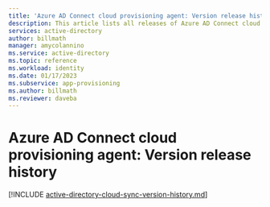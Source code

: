```yaml
---
title: 'Azure AD Connect cloud provisioning agent: Version release history | Microsoft Docs'
description: This article lists all releases of Azure AD Connect cloud provisioning agent and describes new features and fixed issues
services: active-directory
author: billmath
manager: amycolannino
ms.service: active-directory
ms.topic: reference
ms.workload: identity
ms.date: 01/17/2023
ms.subservice: app-provisioning
ms.author: billmath
ms.reviewer: daveba
---
```


# Azure AD Connect cloud provisioning agent: Version release history

[!INCLUDE [active-directory-cloud-sync-version-history.md](../../../includes/active-directory-cloud-sync-version-history.md)]
